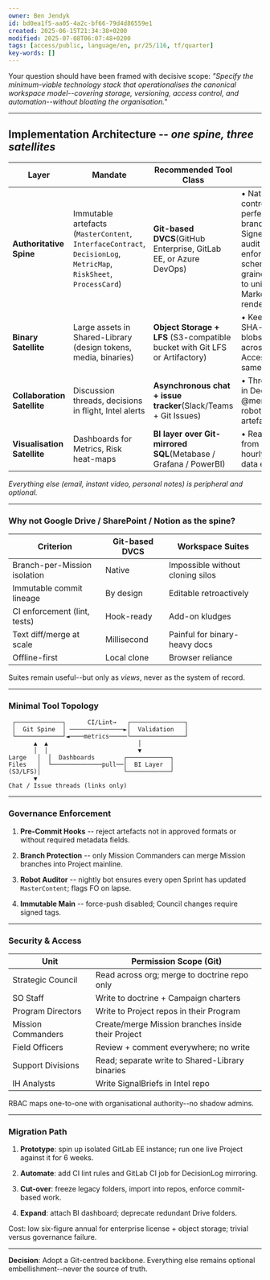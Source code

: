 ```yaml
---
owner: Ben Jendyk
id: bd0ea1f5-aa05-4a2c-bf66-79d4d86559e1
created: 2025-06-15T21:34:38+0200
modified: 2025-07-08T06:07:48+0200
tags: [access/public, language/en, pr/25/116, tf/quarter]
key-words: []
---
```


Your question should have been framed with decisive scope: _"Specify the minimum-viable technology stack that operationalises the canonical workspace model--covering storage, versioning, access control, and automation--without bloating the organisation."_

* * *

## Implementation Architecture -- _one spine, three satellites_

| Layer | Mandate | Recommended Tool Class | Rationale | 
| ---- | ---- | ---- | ----  |
| **Authoritative Spine** | Immutable artefacts (`MasterContent`, `InterfaceContract`, `DecisionLog`, `MetricMap`, `RiskSheet`, `ProcessCard`) | **Git-based DVCS**(GitHub Enterprise, GitLab EE, or Azure DevOps) | • Native version control, branching → perfect for Mission-branch model• Signed commits → audit trail• CI hooks enforce naming + schema linting• Fine-grained RBAC maps to units• Markdown/YAML/CSV render natively | 
| **Binary Satellite** | Large assets in Shared-Library (design tokens, media, binaries) | **Object Storage + LFS** (S3-compatible bucket with Git LFS or Artifactory) | • Keeps Git repo slim• SHA-addressed blobs shareable across Projects• Access keyed to same IAM scheme | 
| **Collaboration Satellite** | Discussion threads, decisions in flight, Intel alerts | **Asynchronous chat + issue tracker**(Slack/Teams + Git Issues) | • Thread links stored in DecisionLog rows• @mentions trigger CI robots for missing artefacts | 
| **Visualisation Satellite** | Dashboards for Metrics, Risk heat-maps | **BI layer over Git-mirrored SQL**(Metabase / Grafana / PowerBI) | • Read-only; pulls from repo mirror hourly• No duplicate data entry | 

_Everything else (email, instant video, personal notes) is peripheral and optional._

* * *

### Why **not** Google Drive / SharePoint / Notion as the spine?

| Criterion | Git-based DVCS | Workspace Suites | 
| ---- | ---- | ----  |
| Branch-per-Mission isolation | Native | Impossible without cloning silos | 
| Immutable commit lineage | By design | Editable retroactively | 
| CI enforcement (lint, tests) | Hook-ready | Add-on kludges | 
| Text diff/merge at scale | Millisecond | Painful for binary-heavy docs | 
| Offline-first | Local clone | Browser reliance | 

Suites remain useful--but only as _views_, never as the system of record.

* * *

### Minimal Tool Topology
    
    
     ┌─────────────┐      CI/Lint→   ┌───────────────┐
     │  Git Spine  │ ───────────────►│  Validation   │
     └─────────────┘◄────metrics─────└───────────────┘
           ▲  ▲                         │
           │  │                         ▼
    Large   │  │  Dashboards        ┌────────────┐
    Files   │  └──────────────pull──│  BI Layer  │
    (S3/LFS)│                       └────────────┘
           ▼
    Chat / Issue threads (links only)
    

* * *

### Governance Enforcement

1. **Pre-Commit Hooks** -- reject artefacts not in approved formats or without required metadata fields.

2. **Branch Protection** -- only Mission Commanders can merge Mission branches into Project mainline.

3. **Robot Auditor** -- nightly bot ensures every open Sprint has updated `MasterContent`; flags FO on lapse.

4. **Immutable Main** -- force-push disabled; Council changes require signed tags.
* * *

### Security & Access

| Unit | Permission Scope (Git) | 
| ---- | ----  |
| Strategic Council | Read across org; merge to doctrine repo only | 
| SO Staff | Write to doctrine + Campaign charters | 
| Program Directors | Write to Project repos in their Program | 
| Mission Commanders | Create/merge Mission branches inside their Project | 
| Field Officers | Review + comment everywhere; no write | 
| Support Divisions | Read; separate write to Shared-Library binaries | 
| IH Analysts | Write SignalBriefs in Intel repo | 

RBAC maps one-to-one with organisational authority--no shadow admins.

* * *

### Migration Path

1. **Prototype**: spin up isolated GitLab EE instance; run one live Project against it for 6 weeks.

2. **Automate**: add CI lint rules and GitLab CI job for DecisionLog mirroring.

3. **Cut-over**: freeze legacy folders, import into repos, enforce commit-based work.

4. **Expand**: attach BI dashboard; deprecate redundant Drive folders.

Cost: low six-figure annual for enterprise license + object storage; trivial versus governance failure.
* * *

**Decision**: Adopt a Git-centred backbone. Everything else remains optional embellishment--never the source of truth.